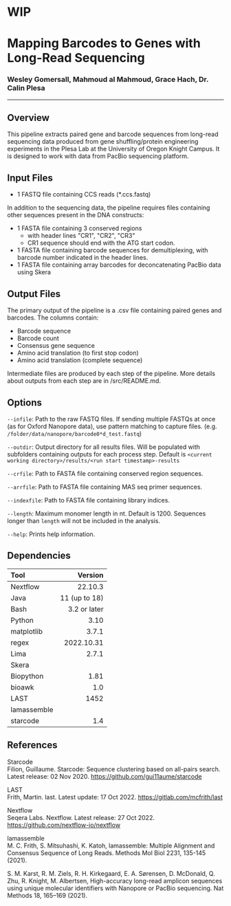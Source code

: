 # WIP 

# Mapping Barcodes to Genes with Long-Read Sequencing

### Wesley Gomersall, Mahmoud al Mahmoud, Grace Hach, Dr. Calin Plesa

--------------------------------------

## Overview

This pipeline extracts paired gene and barcode sequences from long-read sequencing data produced from gene shuffling/protein engineering experiments in the Plesa Lab at the University of Oregon Knight Campus. It is designed to work with data from PacBio sequencing platform.

## Input Files 

* 1 FASTQ file containing CCS reads (*.ccs.fastq)

In addition to the sequencing data, the pipeline requires files containing other sequences present in the DNA constructs:

* 1 FASTA file containing 3 conserved regions
    * with header lines "CR1", "CR2", "CR3"
    * CR1 sequence should end with the ATG start codon.
* 1 FASTA file containing barcode sequences for demultiplexing, with barcode number indicated in the header lines.
* 1 FASTA file containing array barcodes for deconcatenating PacBio data using Skera

## Output Files

The primary output of the pipeline is a .csv file containing paired genes and barcodes. The columns contain:

* Barcode sequence
* Barcode count
* Consensus gene sequence
* Amino acid translation (to first stop codon)
* Amino acid translation (complete sequence)

Intermediate files are produced by each step of the pipeline. More details about outputs from each step are in /src/README.md.

## Options

`--infile`: Path to the raw FASTQ files. If sending multiple FASTQs at once (as for Oxford Nanopore data), use pattern matching to capture files. (e.g. `/folder/data/nanopore/barcode0*d_test.fastq`)

`--outdir`: Output directory for all results files. Will be populated with subfolders containing outputs for each process step. Default is `<current working directory>/results/<run start timestamp>-results`

`--crfile`: Path to FASTA file containing conserved region sequences.

`--arrfile`: Path to FASTA file containing MAS seq primer sequences. 

`--indexfile`: Path to FASTA file containing library indices.

`--length`: Maximum monomer length in nt. Default is 1200. Sequences longer than `length` will not be included in the analysis.

`--help`: Prints help information.

## Dependencies

| Tool        | Version       |
| :---------- | ------------: |
| Nextflow    | 22.10.3       |
| Java        | 11 (up to 18) |
| Bash        | 3.2 or later  |
| Python      | 3.10          |
| matplotlib  | 3.7.1         |
| regex       | 2022.10.31    |
| Lima        | 2.7.1         |
| Skera       |               |
| Biopython   | 1.81          |
| bioawk      | 1.0           |
| LAST        | 1452          |
| lamassemble |               |
| starcode    | 1.4           |

## References

Starcode  
Filion, Guillaume. Starcode: Sequence clustering based on all-pairs search. Latest release: 02 Nov 2020. https://github.com/gui11aume/starcode

LAST  
Frith, Martin. last. Latest update: 17 Oct 2022. https://gitlab.com/mcfrith/last

Nextflow  
Seqera Labs. Nextflow. Latest release: 27 Oct 2022. https://github.com/nextflow-io/nextflow

lamassemble  
M. C. Frith, S. Mitsuhashi, K. Katoh, lamassemble: Multiple Alignment and Consensus Sequence of Long Reads. Methods Mol Biol 2231, 135-145 (2021). 

S. M. Karst, R. M. Ziels, R. H. Kirkegaard, E. A. Sørensen, D. McDonald, Q. Zhu, R. Knight, M. Albertsen, High-accuracy long-read amplicon sequences using unique molecular identifiers with Nanopore or PacBio sequencing. Nat Methods 18, 165–169 (2021).
